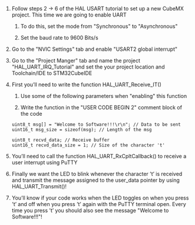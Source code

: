 1.  Follow steps 2 → 6 of the HAL USART tutorial to set up a new CubeMX
    project. This time we are going to enable UART

    1.  To do this, set the mode from "Synchronous" to "Asynchronous"

    2.  Set the baud rate to 9600 Bits/s

2.  Go to the "NVIC Settings" tab and enable "USART2 global interrupt"

3.  Go to the "Project Manger" tab and name the project
    "HAL_UART_IRQ_Tutorial" and set the your project location and
    Toolchain/IDE to STM32CubeIDE

4.  First you’ll need to write the function HAL_UART_Receive_IT()

    1.  Use some of the following parameters when "enabling" this
        function

    2.  Write the function in the "USER CODE BEGIN 2" comment block of
        the code

    ```
    uint8_t msg[] = "Welcome to Software!!!\r\n"; // Data to be sent
    uint16_t msg_size = sizeof(msg); // Length of the msg

    uint8_t recvd_data; // Receive buffer
    uint16_t recvd_data_size = 1; // Size of the character 't'
    ```

5.  You’ll need to call the function HAL_UART_RxCpltCallback() to
    receive a user interrupt using PuTTY

6.  Finally we want the LED to blink whenever the character ’t’ is
    received and transmit the message assigned to the user_data pointer
    by using HAL_UART_Transmit()!

7.  You’ll know if your code works when the LED toggles on when you
    press ’t’ and off when you press ’t’ again with the PuTTY terminal
    open. Every time you press ’t’ you should also see the message
    "Welcome to Software!!!"!
